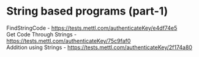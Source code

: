 # String based programs (part-1)
FindStringCode - https://tests.mettl.com/authenticateKey/e4df74e5<br/>
Get Code Through Strings - https://tests.mettl.com/authenticateKey/75c9faf0<br/>
Addition using Strings - https://tests.mettl.com/authenticateKey/2f174a80<br/>
